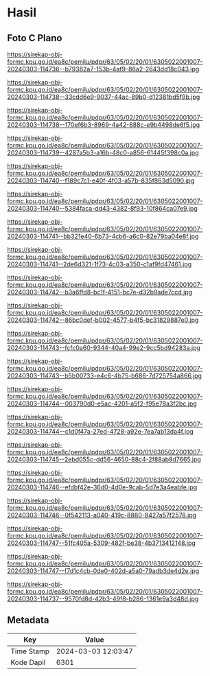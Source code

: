 # Hasil

## Foto C Plano

https://sirekap-obj-formc.kpu.go.id/ea8c/pemilu/pdpr/63/05/02/20/01/6305022001007-20240303-114736--b79382a7-153b-4af9-86a2-2643dd18c043.jpg

https://sirekap-obj-formc.kpu.go.id/ea8c/pemilu/pdpr/63/05/02/20/01/6305022001007-20240303-114738--33cdd6e9-9037-44ac-89b0-d12381bd5f9b.jpg

https://sirekap-obj-formc.kpu.go.id/ea8c/pemilu/pdpr/63/05/02/20/01/6305022001007-20240303-114738--170ef6b3-8969-4a42-888c-e9b4498de6f5.jpg

https://sirekap-obj-formc.kpu.go.id/ea8c/pemilu/pdpr/63/05/02/20/01/6305022001007-20240303-114739--4287a5b3-a16b-48c0-a856-61445f398c0a.jpg

https://sirekap-obj-formc.kpu.go.id/ea8c/pemilu/pdpr/63/05/02/20/01/6305022001007-20240303-114740--f189c7c1-e40f-4f03-a57b-835f863d5090.jpg

https://sirekap-obj-formc.kpu.go.id/ea8c/pemilu/pdpr/63/05/02/20/01/6305022001007-20240303-114740--5384faca-dd43-4382-8f93-10f864ca07e9.jpg

https://sirekap-obj-formc.kpu.go.id/ea8c/pemilu/pdpr/63/05/02/20/01/6305022001007-20240303-114741--bb321e40-6b73-4cb6-a6c0-82e79ba04e8f.jpg

https://sirekap-obj-formc.kpu.go.id/ea8c/pemilu/pdpr/63/05/02/20/01/6305022001007-20240303-114741--2de6d321-1f73-4c03-a350-c1af9fd47461.jpg

https://sirekap-obj-formc.kpu.go.id/ea8c/pemilu/pdpr/63/05/02/20/01/6305022001007-20240303-114742--b3a6ffd8-bc1f-4151-bc7e-d32b9ade7ccd.jpg

https://sirekap-obj-formc.kpu.go.id/ea8c/pemilu/pdpr/63/05/02/20/01/6305022001007-20240303-114742--86bc0def-b002-4577-b4f5-bc31829887e0.jpg

https://sirekap-obj-formc.kpu.go.id/ea8c/pemilu/pdpr/63/05/02/20/01/6305022001007-20240303-114743--fcfc0a60-9344-40a4-99e2-9cc5bd94283a.jpg

https://sirekap-obj-formc.kpu.go.id/ea8c/pemilu/pdpr/63/05/02/20/01/6305022001007-20240303-114743--b5b00733-e4c6-4b75-b686-7d725754a866.jpg

https://sirekap-obj-formc.kpu.go.id/ea8c/pemilu/pdpr/63/05/02/20/01/6305022001007-20240303-114744--003790d0-e5ac-4201-a5f2-f95e78a3f2bc.jpg

https://sirekap-obj-formc.kpu.go.id/ea8c/pemilu/pdpr/63/05/02/20/01/6305022001007-20240303-114744--c1d0f47a-27ed-4728-a92e-7ea7ab13da4f.jpg

https://sirekap-obj-formc.kpu.go.id/ea8c/pemilu/pdpr/63/05/02/20/01/6305022001007-20240303-114745--2ebd055c-dd56-4650-88c4-2f88ab8d7665.jpg

https://sirekap-obj-formc.kpu.go.id/ea8c/pemilu/pdpr/63/05/02/20/01/6305022001007-20240303-114746--efdbf42e-36d0-4d0e-9cab-5d7e3a4eabfe.jpg

https://sirekap-obj-formc.kpu.go.id/ea8c/pemilu/pdpr/63/05/02/20/01/6305022001007-20240303-114746--0f542113-a040-419c-8880-8427a57f2578.jpg

https://sirekap-obj-formc.kpu.go.id/ea8c/pemilu/pdpr/63/05/02/20/01/6305022001007-20240303-114747--51fc405a-5309-482f-be38-4b3713412148.jpg

https://sirekap-obj-formc.kpu.go.id/ea8c/pemilu/pdpr/63/05/02/20/01/6305022001007-20240303-114747--f7d1c4cb-0de0-402d-a5a0-79adb3de4d2e.jpg

https://sirekap-obj-formc.kpu.go.id/ea8c/pemilu/pdpr/63/05/02/20/01/6305022001007-20240303-114737--9570fd8d-42b3-49f8-b286-1361e9a3d48d.jpg


## Metadata

| Key        | Value               |
| ---------- | ------------------- |
| Time Stamp | 2024-03-03 12:03:47 |
| Kode Dapil | 6301                |



